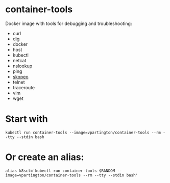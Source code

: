 # container-tools
Docker image with tools for debugging and troubleshooting:
* curl
* dig
* docker
* host
* kubectl
* netcat
* nslookup
* ping
* [skopeo](https://github.com/containers/skopeo) 
* telnet
* traceroute
* vim
* wget

# Start with
```
kubectl run container-tools --image=vpartington/container-tools --rm --tty --stdin bash
```

# Or create an alias:
```
alias k8sct='kubectl run container-tools-$RANDOM --image=vpartington/container-tools --rm --tty --stdin bash'
```
